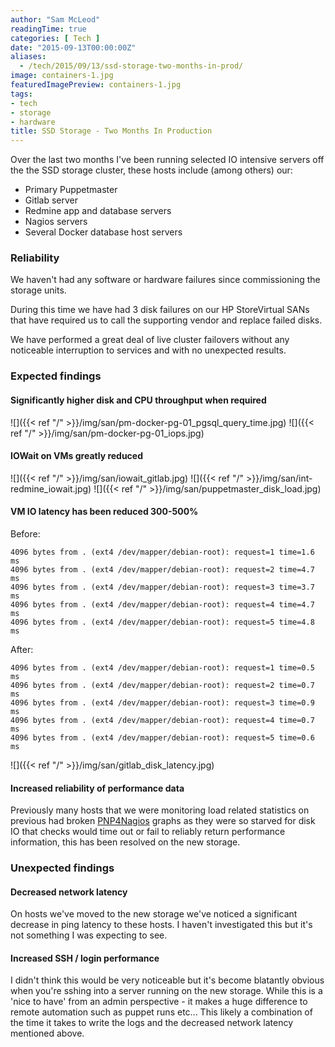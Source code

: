 ```yaml
---
author: "Sam McLeod"
readingTime: true
categories: [ Tech ]
date: "2015-09-13T00:00:00Z"
aliases:
  - /tech/2015/09/13/ssd-storage-two-months-in-prod/
image: containers-1.jpg
featuredImagePreview: containers-1.jpg
tags:
- tech
- storage
- hardware
title: SSD Storage - Two Months In Production
---
```


Over the last two months I've been running selected IO intensive servers off the the SSD storage cluster, these hosts include (among others) our:

- Primary Puppetmaster
- Gitlab server
- Redmine app and database servers
- Nagios servers
- Several Docker database host servers

### Reliability

We haven't had any software or hardware failures since commissioning the storage units.

During this time we have had 3 disk failures on our HP StoreVirtual SANs that have required us to call the supporting vendor and replace failed disks.

We have performed a great deal of live cluster failovers without any noticeable interruption to services and with no unexpected results.

### Expected findings

#### Significantly higher disk and CPU throughput when required

![]({{< ref "/" >}}/img/san/pm-docker-pg-01_pgsql_query_time.jpg)
![]({{< ref "/" >}}/img/san/pm-docker-pg-01_iops.jpg)

#### IOWait on VMs greatly reduced

![]({{< ref "/" >}}/img/san/iowait_gitlab.jpg)
![]({{< ref "/" >}}/img/san/int-redmine_iowait.jpg)
![]({{< ref "/" >}}/img/san/puppetmaster_disk_load.jpg)

#### VM IO latency has been reduced 300-500%

Before:

```shell
4096 bytes from . (ext4 /dev/mapper/debian-root): request=1 time=1.6 ms
4096 bytes from . (ext4 /dev/mapper/debian-root): request=2 time=4.7 ms
4096 bytes from . (ext4 /dev/mapper/debian-root): request=3 time=3.7 ms
4096 bytes from . (ext4 /dev/mapper/debian-root): request=4 time=4.7 ms
4096 bytes from . (ext4 /dev/mapper/debian-root): request=5 time=4.8 ms
```

After:

```shell
4096 bytes from . (ext4 /dev/mapper/debian-root): request=1 time=0.5 ms
4096 bytes from . (ext4 /dev/mapper/debian-root): request=2 time=0.7 ms
4096 bytes from . (ext4 /dev/mapper/debian-root): request=3 time=0.9 ms
4096 bytes from . (ext4 /dev/mapper/debian-root): request=4 time=0.7 ms
4096 bytes from . (ext4 /dev/mapper/debian-root): request=5 time=0.6 ms
```

![]({{< ref "/" >}}/img/san/gitlab_disk_latency.jpg)

#### Increased reliability of performance data

Previously many hosts that we were monitoring load related statistics on previous had broken [PNP4Nagios](https://docs.pnp4nagios.org/pnp-0.6/start) graphs as they were so starved for disk IO that checks would time out or fail to reliably return performance information, this has been resolved on the new storage.

### Unexpected findings

#### Decreased network latency

On hosts we've moved to the new storage we've noticed a significant decrease in ping latency to these hosts. I haven't investigated this but it's not something I was expecting to see.

#### Increased SSH / login performance

I didn't think this would be very noticeable but it's become blatantly obvious when you're sshing into a server running on the new storage. While this is a 'nice to have' from an admin perspective - it makes a huge difference to remote automation such as puppet runs etc... This likely a combination of the time it takes to write the logs and the decreased network latency mentioned above.
